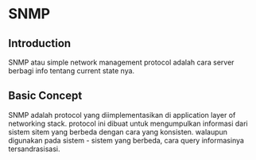 # **SNMP**
## Introduction

SNMP atau simple network management protocol adalah cara server berbagi info tentang current state nya. 

## Basic Concept
SNMP adalah protocol yang diimplementasikan di application layer of networking stack. protocol ini dibuat untuk mengumpulkan informasi dari sistem sitem yang berbeda dengan cara yang konsisten. 
walaupun digunakan pada sistem - sistem yang berbeda, cara query informasinya tersandrasisasi. 



